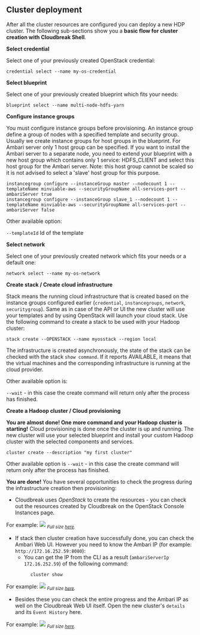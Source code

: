 ## Cluster deployment

After all the cluster resources are configured you can deploy a new HDP cluster. The following sub-sections show 
you a **basic flow for cluster creation with Cloudbreak Shell**.

**Select credential**

Select one of your previously created OpenStack credential:
```
credential select --name my-os-credential
```

**Select blueprint**

Select one of your previously created blueprint which fits your needs:
```
blueprint select --name multi-node-hdfs-yarn
```

**Configure instance groups**

You must configure instance groups before provisioning. An instance group define a group of nodes with a specified 
template and security group. Usually we create instance groups for host groups in the blueprint. For Ambari server only 1 host group can be specified.
If you want to install the Ambari server to a separate node, you need to extend your blueprint with a new host group
which contains only 1 service: HDFS_CLIENT and select this host group for the Ambari server. Note: this host group cannot be scaled so 
it is not advised to select a 'slave' host group for this purpose.

```
instancegroup configure --instanceGroup master --nodecount 1 --templateName minviable-aws --securityGroupName all-services-port --ambariServer true
instancegroup configure --instanceGroup slave_1 --nodecount 1 --templateName minviable-aws --securityGroupName all-services-port --ambariServer false
```
Other available option:

`--templateId` Id of the template

**Select network**

Select one of your previously created network which fits your needs or a default one:
```
network select --name my-os-network
```

**Create stack / Create cloud infrastructure**

Stack means the running cloud infrastructure that is created based on the instance groups configured earlier 
(`credential`, `instancegroups`, `network`, `securitygroup`). Same as in case of the API or UI the new cluster will 
use your templates and by using OpenStack will launch your cloud stack. Use the following command to create a 
stack to be used with your Hadoop cluster:
```
stack create --OPENSTACK --name myosstack --region local
```
The infrastructure is created asynchronously, the state of the stack can be checked with the stack `show command`. If 
it reports AVAILABLE, it means that the virtual machines and the corresponding infrastructure is running at the cloud provider.

Other available option is:

`--wait` - in this case the create command will return only after the process has finished. 

**Create a Hadoop cluster / Cloud provisioning**

**You are almost done! One more command and your Hadoop cluster is starting!** Cloud provisioning is done once the 
cluster is up and running. The new cluster will use your selected blueprint and install your custom Hadoop cluster 
with the selected components and services.

```
cluster create --description "my first cluster"
```
Other available option is `--wait` - in this case the create command will return only after the process has finished. 

**You are done!** You have several opportunities to check the progress during the infrastructure creation then 
provisioning:

- Cloudbreak uses *OpenStack* to create the resources - you can check out the resources created by Cloudbreak on
 the OpenStack Console Instances page.

For example:
![](/images/os-computeimages_2.png)
<sub>*Full size [here](/images/os-computeimages_2.png).*</sub>

- If stack then cluster creation have successfully done, you can check the Ambari Web UI. However you need to know the 
Ambari IP (for example: `http://172.16.252.59:8080`): 
    - You can get the IP from the CLI as a result (`ambariServerIp 172.16.252.59`) of the following command:
```
         cluster show
```

For example:
![](/images/ambari-dashboard_4.png)
<sub>*Full size [here](/images/ambari-dashboard_4.png).*</sub>

- Besides these you can check the entire progress and the Ambari IP as well on the Cloudbreak Web UI itself. Open the 
new cluster's `details` and its `Event History` here.

For example:
![](/images/ui-eventhistory_4.png)
<sub>*Full size [here](/images/ui-eventhistory_4.png).*</sub>
